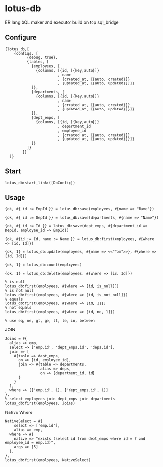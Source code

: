 # lotus-db
ER lang SQL maker and executor build on top sql_bridge

## Configure

	{lotus_db,[
	    {configs, [
	          {debug, true},
	          {tables, [
	            {employees, [
	              {columns, [{id, [{key,auto}]}
	                        , name
	                        , {created_at, [{auto, created}]}
	                        , {updated_at, [{auto, updated}]}]}
	            ]},
	            {departments, [
	              {columns, [{id, [{key,auto}]}
	                        , name
	                        , {created_at, [{auto, created}]}
	                        , {updated_at, [{auto, updated}]}]}
	            ]},
	            {dept_emps, [
	              {columns, [{id, [{key,auto}]}
	                        , department_id
	                        , employee_id
	                        , {created_at, [{auto, created}]}
	                        , {updated_at, [{auto, updated}]}]}
	            ]}
	          ]}       
	        ]}     
	  ]}

## Start

	lotus_db:start_link:([DbConfig])

## Usage

	{ok, #{ id := EmpId }} = lotus_db:save(employees, #{name => "Name"})

	{ok, #{ id := DepId }} = lotus_db:save(departments, #{name => "Name"})

	{ok, #{ id := Id }} = lotus_db:save(dept_emps, #{department_id => DepId, employee_id => EmpId})
	
	{ok, #{id := Id, name := Name }} = lotus_db:first(employees, #{where => [id, Id]})

	{ok, 1} = lotus_db:update(employees, #{name => <<"Tom">>}, #{where => [id, Id]})
	
	{ok, 1} = lotus_db:count(employees)
	
	{ok, 1} = lotus_db:delete(employees, #{where => [id, Id]})

	% is null
	lotus_db:first(employees, #{where => [id, is_null]})
	% is not null
	lotus_db:first(employees, #{where => [id, is_not_null]})
	% equals
	lotus_db:first(employees, #{where => [id, 1]})
	% not equals
	lotus_db:first(employees, #{where => [id, ne, 1]})
	
	% use eq, ne, gt, ge, lt, le, in, between


JOIN

	Joins = #{
	  alias => emp,
	  select => ['emp.id', 'dept_emps.id', 'deps.id'],
	  join => [
	    #{table => dept_emps,
	      on => [id, employee_id],
	      join => #{table => departments,
	                alias => deps,
	                on => [department_id, id]
	      }
	    }
	  ],
	  where => [['emp.id', 1], ['dept_emps.id', 1]]	  
	},
	% select employees join dept_emps join departments
	lotus_db:first(employees, Joins)

Native Where

	NativeSelect = #{
		select => ['emp.id'],
		alias => emp,
	  where => #{
	    native => "exists (select id from dept_emps where id = ? and employee_id = emp.id)",
	    args => [5]
	  },
	},  	
	lotus_db:first(employees, NativeSelect)